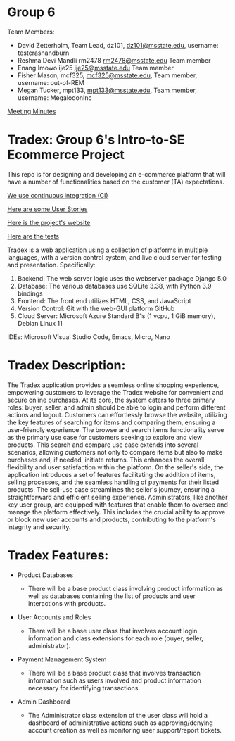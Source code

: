 # Group 6
Team Members:
* David Zetterholm,	Team Lead, dz101,	dz101@msstate.edu,  username: testcrashandburn
* Reshma Devi Mandli	rm2478	rm2478@msstate.edu Team member
* Enang Imowo  ije25 ije25@msstate.edu Team member
* Fisher Mason, mcf325, mcf325@msstate.edu, Team member, username: out-of-REM
* Megan Tucker, mpt133, mpt133@msstate.edu, Team member, username: MegalodonInc

[Meeting Minutes](https://github.com/testcrashandburn/Intro-to-SE-Group-6/wiki/Meeting)

# Tradex: Group 6's Intro-to-SE Ecommerce Project

This repo is for designing and developing an e-commerce platform that will have a number of functionalities
based on the customer (TA) expectations. 

[We use continuous integration (CI)](https://github.com/testcrashandburn/Intro-to-SE-Group-6/actions/workflows/django.yml)

[Here are some User Stories](https://github.com/testcrashandburn/Intro-to-SE-Group-6/tree/main/UML)

[Here is the project's website](http://20.115.44.153:8000/polls/)

[Here are the tests](https://github.com/testcrashandburn/Intro-to-SE-Group-6/wiki/Testcases-and-outcomes)

Tradex is a web application using a collection of platforms in multiple languages, with a version control system, and live cloud server for testing and presentation. Specifically: 
1. Backend: The web server logic uses the webserver package Django 5.0 
2. Database: The various databases use SQLite 3.38, with Python 3.9 bindings  
3. Frontend: The front end utilizes HTML, CSS, and JavaScript 
4. Version Control: Git with the web-GUI platform GitHub 
5. Cloud Server: Microsoft Azure Standard B1s (1 vcpu, 1 GiB memory), Debian Linux 11 

IDEs: Microsoft Visual Studio Code, Emacs, Micro, Nano


# Tradex Description:

The Tradex application provides a seamless online shopping experience, empowering customers to leverage the Tradex website for convenient and secure online purchases. At its core, the system caters to three primary roles: buyer, seller, and admin should be able to login and perform different actions and logout. Customers can effortlessly browse the website, utilizing the key features of searching for items and comparing them, ensuring a user-friendly experience. The browse and search items functionality serve as the primary use case for customers seeking to explore and view products. 
This search and compare use case extends into several scenarios, allowing customers not only to compare items but also to make purchases and, if needed, initiate returns. This enhances the overall flexibility and user satisfaction within the platform. On the seller's side, the application introduces a set of features facilitating the addition of items, selling processes, and the seamless handling of payments for their listed products. The sell-use case streamlines the seller's journey, ensuring a straightforward and efficient selling experience. Administrators, like another key user group, are equipped with features that enable them to oversee and manage the platform effectively. This includes the crucial ability to approve or block new user accounts and products, contributing to the platform's integrity and security.

# Tradex Features:

* Product Databases
  - There will be a base product class involving product information as well as databases containing the list of products and user interactions with products.
  
* User Accounts and Roles
  - There will be a base user class that involves account login information and class extensions for each role (buyer, seller, administrator).

* Payment Management System
  - There will be a base product class that involves transaction information such as users involved and product information necessary for identifying transactions.
  
* Admin Dashboard
  - The Administrator class extension of the user class will hold a dashboard of administrative actions such as approving/denying account creation as well as monitoring user support/report tickets.
